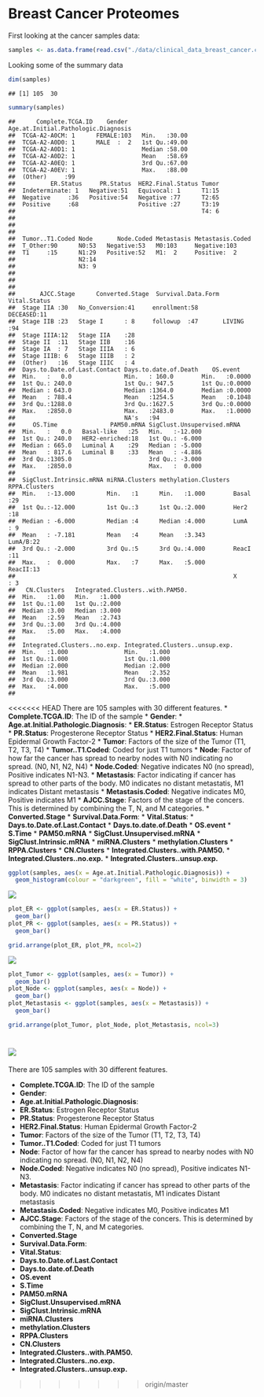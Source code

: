 Breast Cancer Proteomes
================

First looking at the cancer samples data:

``` r
samples <- as.data.frame(read.csv("./data/clinical_data_breast_cancer.csv", header = TRUE))
```

Looking some of the summary data

``` r
dim(samples)
```

    ## [1] 105  30

``` r
summary(samples)
```

    ##      Complete.TCGA.ID    Gender    Age.at.Initial.Pathologic.Diagnosis
    ##  TCGA-A2-A0CM: 1      FEMALE:103   Min.   :30.00                      
    ##  TCGA-A2-A0D0: 1      MALE  :  2   1st Qu.:49.00                      
    ##  TCGA-A2-A0D1: 1                   Median :58.00                      
    ##  TCGA-A2-A0D2: 1                   Mean   :58.69                      
    ##  TCGA-A2-A0EQ: 1                   3rd Qu.:67.00                      
    ##  TCGA-A2-A0EV: 1                   Max.   :88.00                      
    ##  (Other)     :99                                                      
    ##          ER.Status     PR.Status  HER2.Final.Status Tumor  
    ##  Indeterminate: 1   Negative:51   Equivocal: 1      T1:15  
    ##  Negative     :36   Positive:54   Negative :77      T2:65  
    ##  Positive     :68                 Positive :27      T3:19  
    ##                                                     T4: 6  
    ##                                                            
    ##                                                            
    ##                                                            
    ##  Tumor..T1.Coded Node       Node.Coded Metastasis Metastasis.Coded
    ##  T_Other:90      N0:53   Negative:53   M0:103     Negative:103    
    ##  T1     :15      N1:29   Positive:52   M1:  2     Positive:  2    
    ##                  N2:14                                            
    ##                  N3: 9                                            
    ##                                                                   
    ##                                                                   
    ##                                                                   
    ##       AJCC.Stage      Converted.Stage  Survival.Data.Form   Vital.Status
    ##  Stage IIA :30   No_Conversion:41     enrollment:58       DECEASED:11   
    ##  Stage IIB :23   Stage I      : 8     followup  :47       LIVING  :94   
    ##  Stage IIIA:12   Stage IIA    :28                                       
    ##  Stage II  :11   Stage IIB    :16                                       
    ##  Stage IA  : 7   Stage IIIA   : 6                                       
    ##  Stage IIIB: 6   Stage IIIB   : 2                                       
    ##  (Other)   :16   Stage IIIC   : 4                                       
    ##  Days.to.Date.of.Last.Contact Days.to.date.of.Death    OS.event     
    ##  Min.   :   0.0               Min.   : 160.0        Min.   :0.0000  
    ##  1st Qu.: 240.0               1st Qu.: 947.5        1st Qu.:0.0000  
    ##  Median : 643.0               Median :1364.0        Median :0.0000  
    ##  Mean   : 788.4               Mean   :1254.5        Mean   :0.1048  
    ##  3rd Qu.:1288.0               3rd Qu.:1627.5        3rd Qu.:0.0000  
    ##  Max.   :2850.0               Max.   :2483.0        Max.   :1.0000  
    ##                               NA's   :94                            
    ##     OS.Time               PAM50.mRNA SigClust.Unsupervised.mRNA
    ##  Min.   :   0.0   Basal-like   :25   Min.   :-12.000           
    ##  1st Qu.: 240.0   HER2-enriched:18   1st Qu.: -6.000           
    ##  Median : 665.0   Luminal A    :29   Median : -5.000           
    ##  Mean   : 817.6   Luminal B    :33   Mean   : -4.886           
    ##  3rd Qu.:1305.0                      3rd Qu.: -3.000           
    ##  Max.   :2850.0                      Max.   :  0.000           
    ##                                                                
    ##  SigClust.Intrinsic.mRNA miRNA.Clusters methylation.Clusters RPPA.Clusters
    ##  Min.   :-13.000         Min.   :1      Min.   :1.000        Basal :29    
    ##  1st Qu.:-12.000         1st Qu.:3      1st Qu.:2.000        Her2  :18    
    ##  Median : -6.000         Median :4      Median :4.000        LumA  : 9    
    ##  Mean   : -7.181         Mean   :4      Mean   :3.343        LumA/B:22    
    ##  3rd Qu.: -2.000         3rd Qu.:5      3rd Qu.:4.000        ReacI :11    
    ##  Max.   :  0.000         Max.   :7      Max.   :5.000        ReacII:13    
    ##                                                              X     : 3    
    ##   CN.Clusters   Integrated.Clusters..with.PAM50.
    ##  Min.   :1.00   Min.   :1.000                   
    ##  1st Qu.:1.00   1st Qu.:2.000                   
    ##  Median :3.00   Median :3.000                   
    ##  Mean   :2.59   Mean   :2.743                   
    ##  3rd Qu.:3.00   3rd Qu.:4.000                   
    ##  Max.   :5.00   Max.   :4.000                   
    ##                                                 
    ##  Integrated.Clusters..no.exp. Integrated.Clusters..unsup.exp.
    ##  Min.   :1.000                Min.   :1.000                  
    ##  1st Qu.:1.000                1st Qu.:1.000                  
    ##  Median :2.000                Median :2.000                  
    ##  Mean   :1.981                Mean   :2.352                  
    ##  3rd Qu.:3.000                3rd Qu.:3.000                  
    ##  Max.   :4.000                Max.   :5.000                  
    ## 

<<<<<<< HEAD
There are 105 samples with 30 different features. \* **Complete.TCGA.ID**: The ID of the sample \* **Gender**: \* **Age.at.Initial.Pathologic.Diagnosis**: \* **ER.Status**: Estrogen Receptor Status \* **PR.Status**: Progesterone Receptor Status \* **HER2.Final.Status**: Human Epidermal Growth Factor-2 \* **Tumor**: Factors of the size of the Tumor (T1, T2, T3, T4) \* **Tumor..T1.Coded**: Coded for just T1 tumors \* **Node**: Factor of how far the cancer has spread to nearby nodes with N0 indicating no spread. (N0, N1, N2, N4) \* **Node.Coded**: Negative indicates N0 (no spread), Positive indicates N1-N3. \* **Metastasis**: Factor indicating if cancer has spread to other parts of the body. M0 indicates no distant metastatis, M1 indicates Distant metastasis \* **Metastasis.Coded**: Negative indicates M0, Positive indicates M1 \* **AJCC.Stage**: Factors of the stage of the concers. This is determined by combining the T, N, and M categories. \* **Converted.Stage** \* **Survival.Data.Form**: \* **Vital.Status**: \* **Days.to.Date.of.Last.Contact** \* **Days.to.date.of.Death** \* **OS.event** \* **S.Time** \* **PAM50.mRNA** \* **SigClust.Unsupervised.mRNA** \* **SigClust.Intrinsic.mRNA** \* **miRNA.Clusters** \* **methylation.Clusters** \* **RPPA.Clusters** \* **CN.Clusters** \* **Integrated.Clusters..with.PAM50.** \* **Integrated.Clusters..no.exp.** \* **Integrated.Clusters..unsup.exp.**

``` r
ggplot(samples, aes(x = Age.at.Initial.Pathologic.Diagnosis)) +
  geom_histogram(colour = "darkgreen", fill = "white", binwidth = 3)
```

![](Breast_Cancer_Proteomes_files/figure-markdown_github/Age-1.png)

``` r
plot_ER <- ggplot(samples, aes(x = ER.Status)) +
  geom_bar()
plot_PR <- ggplot(samples, aes(x = PR.Status)) +
  geom_bar()

grid.arrange(plot_ER, plot_PR, ncol=2)
```

![](Breast_Cancer_Proteomes_files/figure-markdown_github/Status-1.png)

``` r
plot_Tumor <- ggplot(samples, aes(x = Tumor)) +
  geom_bar()
plot_Node <- ggplot(samples, aes(x = Node)) +
  geom_bar()
plot_Metastasis <- ggplot(samples, aes(x = Metastasis)) +
  geom_bar()

grid.arrange(plot_Tumor, plot_Node, plot_Metastasis, ncol=3)
```

![](Breast_Cancer_Proteomes_files/figure-markdown_github/Types-1.png)
=======
There are 105 samples with 30 different features. 
* **Complete.TCGA.ID**: The ID of the sample 
* **Gender**:
* **Age.at.Initial.Pathologic.Diagnosis**:
* **ER.Status**: Estrogen Receptor Status
* **PR.Status**: Progesterone Receptor Status
* **HER2.Final.Status**: Human Epidermal Growth Factor-2
* **Tumor**: Factors of the size of the Tumor (T1, T2, T3, T4)
* **Tumor..T1.Coded**: Coded for just T1 tumors
* **Node**: Factor of how far the cancer has spread to nearby nodes with N0 indicating no spread. (N0, N1, N2, N4)
* **Node.Coded**: Negative indicates N0 (no spread), Positive indicates N1-N3.
* **Metastasis**: Factor indicating if cancer has spread to other parts of the body. M0 indicates no distant metastatis, M1 indicates Distant metastasis
* **Metastasis.Coded**: Negative indicates M0, Positive indicates M1
* **AJCC.Stage**: Factors of the stage of the concers. This is determined by combining the T, N, and M categories.
* **Converted.Stage**
* **Survival.Data.Form**: 
* **Vital.Status**: 
* **Days.to.Date.of.Last.Contact**
* **Days.to.date.of.Death**
* **OS.event**
* **S.Time**
* **PAM50.mRNA**
* **SigClust.Unsupervised.mRNA**
* **SigClust.Intrinsic.mRNA**
* **miRNA.Clusters**
* **methylation.Clusters**
* **RPPA.Clusters**
* **CN.Clusters**
* **Integrated.Clusters..with.PAM50.**
* **Integrated.Clusters..no.exp.**
* **Integrated.Clusters..unsup.exp.**
>>>>>>> origin/master
